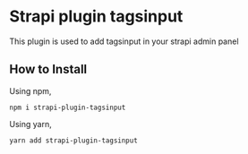 # Strapi plugin tagsinput

This plugin is used to add tagsinput in your strapi admin panel

## How to Install

Using npm,
```
npm i strapi-plugin-tagsinput
```

Using yarn,

```
yarn add strapi-plugin-tagsinput
```
